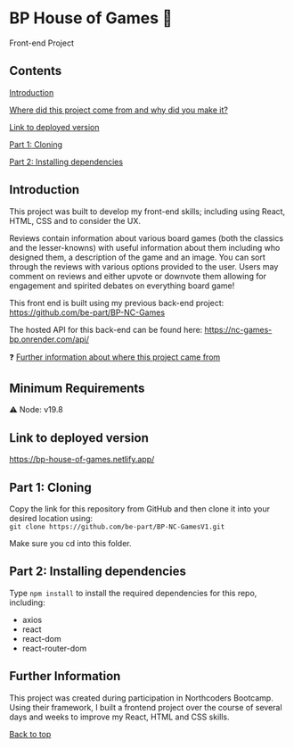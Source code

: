 # BP House of Games :game_die:

Front-end Project

## Contents
[Introduction](#introduction)  

[Where did this project come from and why did you make it?](#further-information)

[Link to deployed version](#link-to-deployed-version)  

[Part 1: Cloning](#part-1-cloning)  

[Part 2: Installing dependencies](#part-2-installing-dependencies)  


## Introduction

This project was built to develop my front-end skills; including using React, HTML, CSS and to consider the UX.  

Reviews contain information about various board games (both the classics and the lesser-knowns) with useful information about them including who designed them, a description of the game and an image. You can sort through the reviews with various options provided to the user. 
Users may comment on reviews and either upvote or downvote them allowing for engagement and spirited debates on everything board game!

This front end is built using my previous back-end project: 
https://github.com/be-part/BP-NC-Games 

The hosted API for this back-end can be found here:
https://nc-games-bp.onrender.com/api/ 

:question: [Further information about where this project came from](#further-information)

## Minimum Requirements
:warning: 
Node: v19.8

## Link to deployed version

https://bp-house-of-games.netlify.app/ 


## Part 1: Cloning

Copy the link for this repository from GitHub and then clone it into your desired location using:  
`git clone https://github.com/be-part/BP-NC-GamesV1.git`

Make sure you cd into this folder. 


## Part 2: Installing dependencies

Type `npm install` to install the required dependencies for this repo, including:
* axios
* react
* react-dom
* react-router-dom


## Further Information

This project was created during participation in Northcoders Bootcamp. Using their framework, I built a frontend project over the course of several days and weeks to improve my React, HTML and CSS skills.

[Back to top](#bp-house-of-games-api)
